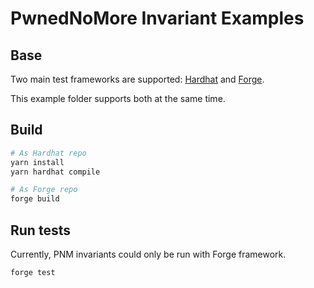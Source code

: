 # PwnedNoMore Invariant Examples

## Base

Two main test frameworks are supported: [Hardhat](https://hardhat.org/) and [Forge](https://github.com/foundry-rs/foundry/tree/master/forge).

This example folder supports both at the same time.

## Build

```bash
# As Hardhat repo
yarn install
yarn hardhat compile

# As Forge repo
forge build
```

## Run tests

Currently, PNM invariants could only be run with Forge framework.

```bash
forge test
```
